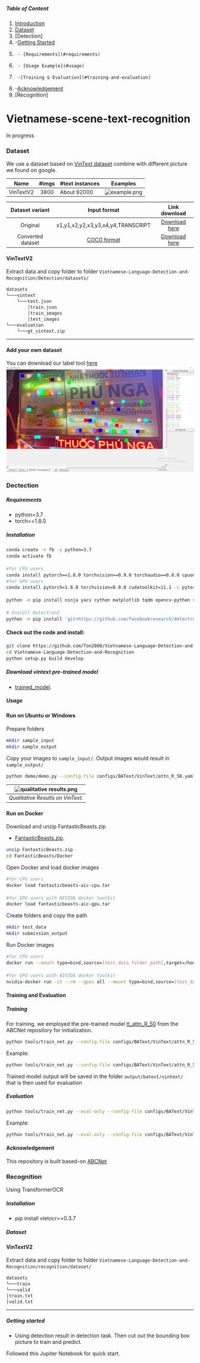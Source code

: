 ##### Table of Content

1. [Introduction](#Vietnamese-scene-text-recognition)
1. [Dataset](#dataset)
1. [Detection] 
1. 	-[Getting Started](#getting-started)
1.		- [Requirements](#requirements)
1.		- [Usage Example](#usage)
1.		-[Training & Evaluation](#training-and-evaluation)
1. 	-[Acknowledgement](#acknowledgement)
1. [Recognition] 

# Vietnamese-scene-text-recognition

In progress 


### Dataset

We use a dataset based on [VinText dataset](https://www3.cs.stonybrook.edu/~minhhoai/papers/vintext_CVPR21.pdf) combine with different picture we found on google. 

|    Name  						  | #imgs | #text instances						   | Examples 									|
|:-------------------------------:|:-----:|:-----------------------------------|:----------------------------------:|
|VinTextV2| 3800  | About 92000 			   |![example.png](https://user-images.githubusercontent.com/32253603/120605880-c67afa80-c478-11eb-8a2a-039a1d316503.png)|


|    Dataset variant  						  | Input format |  Link download 									|
|:-------------------------------:|:-----:|:----------------------------------:|
|Original| x1,y1,x2,y2,x3,y3,x4,y4,TRANSCRIPT  |[Download here](https://drive.google.com/file/d/1UUQhNvzgpZy7zXBFQp0Qox-BBjunZ0ml/view?usp=sharing)|
|Converted dataset| [COCO format](https://cocodataset.org/#format-data)  |[Download here](https://drive.google.com/file/d/1AXl2iOTvLtMG8Lg2iU6qVta8VuWSXyns/view?usp=sharing)|
#### VinTextV2
Extract data and copy folder to folder ```Vietnamese-Language-Detection-and-Recognition/Detection/datasets/```

```
datasets
└───vintext
	└───test.json
		│train.json
		|train_images
		|test_images
└───evaluation
	└───gt_vintext.zip
```
---
#### Add your own dataset
You can download our label tool [here](https://drive.google.com/drive/folders/1XcUnjJ2eOcXM0JOlYjAVQnnKP2Xx8FHV?usp=sharing)
![tools](images/label_tool.png)

### Dectection

##### Requirements

- python=3.7
- torch==1.8.0

##### Installation

```sh
conda create -n fb -y python=3.7
conda activate fb

#for CPU users
conda install pytorch==1.8.0 torchvision==0.9.0 torchaudio==0.8.0 cpuonly -c pytorch
#for GPU users
conda install pytorch=1.8.0 torchvision=0.9.0 cudatoolkit=11.1 -c pytorch -c conda-forge

python -m pip install ninja yacs cython matplotlib tqdm opencv-python shapely scipy tensorboardX pyclipper Polygon3 weighted-levenshtein editdistance

# Install Detectron2
python -m pip install 'git+https://github.com/facebookresearch/detectron2.git'
```
#### Check out the code and install: 
```sh
git clone https://github.com/Ton2808/Vietnamese-Language-Detection-and-Recognition.git
cd Vietnamese-Language-Detection-and-Recognition
python setup.py build develop
```

##### Download vintext pre-trained model

- [trained_model](https://drive.google.com/file/d/15rJsQCO1ewJe-EInN-V5dSCftew4vLRz/view?usp=sharing).

##### Usage

#### Run on Ubuntu or Windows

Prepare folders
```sh
mkdir sample_input
mkdir sample_output
```
Copy your images to ```sample_input/```. Output images would result in ```sample_output/```
```sh
python demo/demo.py --config-file configs/BAText/VinText/attn_R_50.yaml --input data/test_data --output sample_output/ --opts MODEL.WEIGHTS ./save_models/bbox.pth
```
| ![qualitative results.png](https://user-images.githubusercontent.com/32253603/120606555-836d5700-c479-11eb-9a37-09fa8cc129f3.png) |
|:--:|
| *Qualitative Results on VinText.*|

#### Run on Docker

Download and unzip FantasticBeasts.zip
- [FantasticBeasts.zip](https://drive.google.com/file/d/10qYIcp8HIukuwPMnvpoWN7wTmQgXzm7p/view?usp=sharing).

```sh
unzip FantasticBeasts.zip
cd FantasticBeasts/Docker
```

Open Docker and load docker images
```sh
#for CPU users
docker load fantasticbeasts-aic-cpu.tar

#for GPU users with NIVIDA docker toolkit
docker load fantasticbeasts-aic-gpu.tar
```

Create folders and copy the path
```sh
mkdir test_data
mkdir submission_output
```

Run Docker images
```sh
#for CPU users
docker run --mount type=bind,source=[test_data_folder_path],target=/home/ml/AIC/aicsolution/data/test_data --mount type=bind,source=[submission_output_folder_path],target=/home/ml/AIC/aicsolution/data/submission_output [IMAGE ID] /bin/bash run.sh

#for GPU users with NIVIDA docker toolkit
nvidia-docker run -it --rm --gpus all --mount type=bind,source=[test_data_folder_path],target=/home/ml/AIC/aicsolution/data/test_data --mount type=bind,source=[submission_output_folder_path],target=/home/ml/AIC/aicsolution/data/submission_output [image ID] /bin/bash run.sh
```

#### Training and Evaluation


##### Training

For training, we employed the pre-trained model [tt_attn_R_50](https://cloudstor.aarnet.edu.au/plus/s/tYsnegjTs13MwwK/download) from the ABCNet repository for initialization.

```sh
python tools/train_net.py --config-file configs/BAText/VinText/attn_R_50.yaml MODEL.WEIGHTS path_to_tt_attn_R_50_checkpoint
```

Example:
```sh
python tools/train_net.py --config-file configs/BAText/VinText/attn_R_50.yaml MODEL.WEIGHTS ./tt_attn_R_50.pth
```

Trained model output will be saved in the folder ```output/batext/vintext/``` that is then used for evaluation

##### Evaluation

```sh
python tools/train_net.py --eval-only --config-file configs/BAText/VinText/attn_R_50.yaml MODEL.WEIGHTS path_to_trained_model_checkpoint
```
Example:
```sh
python tools/train_net.py --eval-only --config-file configs/BAText/VinText/attn_R_50.yaml MODEL.WEIGHTS ./output/batext/vintext/trained_model.pth
```
#### Acknowledgement
This repository is built based-on [ABCNet](https://github.com/aim-uofa/AdelaiDet/blob/master/configs/BAText)

### Recognition
Using TransformerOCR
##### Installation
- pip install vietocr==0.3.7
##### Dataset
#### VinTextV2
Extract data and copy folder to folder ```Vietnamese-Language-Detection-and-Recognition/recognition/dataset/```

```
datasets
└───train
└───valid
│train.txt
|valid.txt
```
---
##### Getting started
- Using detection result in detection task. Then cut out the bounding box picture to train and predict.

Followed this Jupiter Notebook for quick start. 

